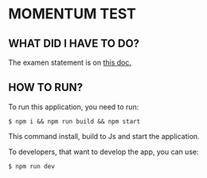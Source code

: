 # MOMENTUM TEST
## WHAT DID I HAVE TO DO?
The examen statement is on [this doc.](EXAM-STATEMENT.md)

## HOW TO RUN?
To run this application, you need to run:

    $ npm i && npm run build && npm start

This command install, build to Js and start the application.

To developers, that want to develop the app, you can use:

    $ npm run dev